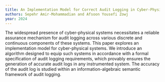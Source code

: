 ```yaml
---
title: An Implementation Model for Correct Audit Logging in Cyber-Physical Systems
authors: Sepehr Amir-Mohammadian and Afsoon Yousefi Zowj
year: 2024
---
```

The widespread presence of cyber-physical systems necessitates a reliable assurance mechanism for audit logging across various discrete and continuous components of these systems. This paper explores an implementation model for cyber-physical systems. We introduce an algorithm designed to equip such systems in accordance with a formal specification of audit logging requirements, which provably ensures the generation of accurate audit logs in any instrumented system. The accuracy of the audit log is studied within an information-algebraic semantic framework of audit logging.